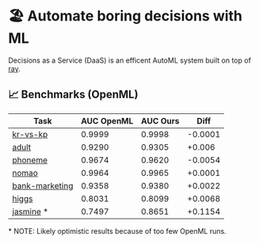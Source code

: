 # 🏖 Automate boring decisions with ML

Decisions as a Service (DaaS) is an efficent AutoML system built on top of [ray](https://github.com/ray-project/ray).



## 📈 Benchmarks (OpenML)

| Task | AUC OpenML | AUC Ours | Diff |
| --- | --- | --- | --- |
| [kr-vs-kp](https://www.openml.org/t/3) | 0.9999 | 0.9998 | -0.0001 |
| [adult](https://www.openml.org/t/7592) | 0.9290 | 0.9305 | +0.006 |
| [phoneme](https://www.openml.org/t/9952) | 0.9674 | 0.9620 | -0.0054 |
| [nomao](https://www.openml.org/t/9977) | 0.9964 | 0.9965 | +0.0001 |
| [bank-marketing](https://www.openml.org/t/14965) | 0.9358 | 0.9380  | +0.0022  |
| [higgs](https://www.openml.org/t/146606) | 0.8031 | 0.8099  | +0.0068  |
| [jasmine](https://www.openml.org/t/168911) * | 0.7497 | 0.8651 | +0.1154 |

\* NOTE: Likely optimistic results because of too few OpenML runs.
